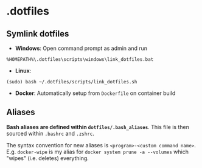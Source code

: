 # .dotfiles

## Symlink dotfiles

* **Windows**: Open command prompt as admin and run

```
%HOMEPATH%\.dotfiles\scripts\windows\link_dotfiles.bat
```

* **Linux**: 

```
(sudo) bash ~/.dotfiles/scripts/link_dotfiles.sh
```

* **Docker**: Automatically setup from `Dockerfile` on container build


## Aliases

**Bash aliases are defined within `dotfiles/.bash_aliases`**. This file is then sourced within `.bashrc` and `.zshrc`. 

The syntax convention for new aliases is `<program>-<custom command name>`. E.g. `docker-wipe` is my alias for `docker system prune -a --volumes` which "wipes" (i.e. deletes) everything. 